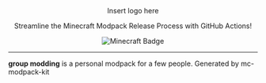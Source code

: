 <div align="center">
  Insert logo here
</div>

<p align="center">Streamline the Minecraft Modpack Release Process with GitHub Actions!</p>

<p align="center">
  <img src="https://img.shields.io/badge/Minecraft-62B47A?logo=minecraft&logoColor=fff&style=for-the-badge" alt="Minecraft Badge">
</p>

---

**group modding** is a personal modpack for a few people. Generated by mc-modpack-kit
